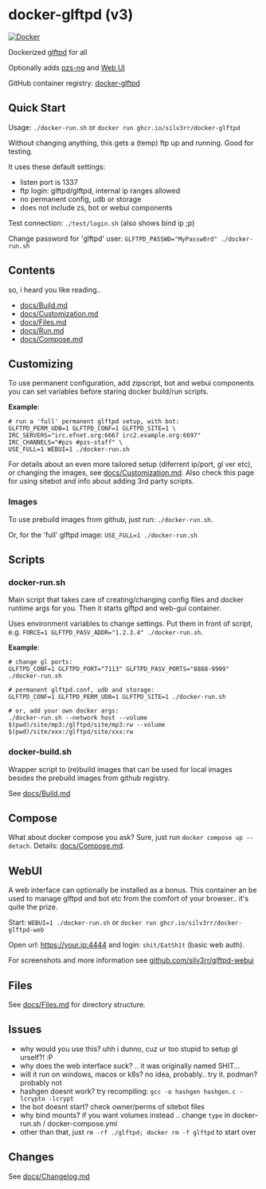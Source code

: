 # docker-glftpd (v3)

[![Docker](https://github.com/silv3rr/docker-glftpd/actions/workflows/docker.yml/badge.svg)](https://github.com/silv3rr/docker-glftpd/actions/workflows/docker.yml)

Dockerized [glftpd](https://glftpd.io) for all

Optionally adds [pzs-ng](https://pzs-ng.eu) and [Web UI](#WebUI)

GitHub container registry: [docker-glftpd](https://github.com/users/silv3rr/packages/container/package/docker-glftpd)

## Quick Start

Usage: `./docker-run.sh` or `docker run ghcr.io/silv3rr/docker-glftpd`

Without changing anything, this gets a (temp) ftp up and running. Good for testing.

It uses these default settings:

- listen port is 1337
- ftp login: glftpd/glftpd, internal ip ranges allowed
- no permanent config, udb or storage
- does not include zs, bot or webui components

Test connection: `./test/login.sh` (also shows bind ip ;p)

Change password for 'glftpd' user: `GLFTPD_PASSWD="MyPassw0rd" ./docker-run.sh`

## Contents

so, i heard you like reading..

- [docs/Build.md](docs/Build.md)
- [docs/Customization.md](docs/Customization.md)
- [docs/Files.md](docs/Files.md)
- [docs/Run.md](docs/Run.md)
- [docs/Compose.md](docs/Compose.md)

## Customizing

To use permanent configuration, add zipscript, bot and webui components you can set variables before staring docker build/run scripts.

**Example**:

```
# run a 'full' permanent glftpd setup, with bot:
GLFTPD_PERM_UDB=1 GLFTPD_CONF=1 GLFTPD_SITE=1 \
IRC_SERVERS="irc.efnet.org:6667 irc2.example.org:6697" IRC_CHANNELS="#pzs #pzs-staff" \
USE_FULL=1 WEBUI=1 ./docker-run.sh
```

For details about an even more tailored setup (diferrent ip/port, gl ver etc), or changing the images, see [docs/Customization.md](docs/Customization.md). Also check this page for using sitebot and info about adding 3rd party scripts.

### Images

To use prebuild images from github, just run: `./docker-run.sh`.

Or, for the 'full' glftpd image: `USE_FULL=1 ./docker-run.sh`

## Scripts

### docker-run.sh

Main script that takes care of creating/changing config files and docker runtime args for you. Then it starts glftpd and web-gui container.

Uses environment variables to change settings. Put them in front of script, e.g.
`FORCE=1 GLFTPD_PASV_ADDR="1.2.3.4" ./docker-run.sh`.

**Example**:

```
# change gl ports:
GLFTPD_CONF=1 GLFTPD_PORT="7113" GLFTPD_PASV_PORTS="8888-9999" ./docker-run.sh

# permanent glftpd.conf, udb and storage:
GLFTPD_CONF=1 GLFTPD_PERM_UDB=1 GLFTPD_SITE=1 ./docker-run.sh

# or, add your own docker args:
./docker-run.sh --network host --volume $(pwd)/site/mp3:/glftpd/site/mp3:rw --volume $(pwd)/site/xxx:/glftpd/site/xxx:rw
```

### docker-build.sh

Wrapper script to (re)build images that can be used for local images besides the prebuild images from github registry.

See [docs/Build.md](docs/Build.md)

## Compose

What about docker compose you ask? Sure, just run `docker compose up --detach`. Details: [docs/Compose.md](docs/Compose.md).

## WebUI

A web interface can optionally be installed as a bonus. This container an be used to manage glftpd and bot etc from the comfort of your browser.. it's quite the prize.

Start: `WEBUI=1 ./docker-run.sh` or `docker run ghcr.io/silv3rr/docker-glftpd-web`

Open url: https://your.ip:4444 and login: `shit/EatSh1t`  (basic web auth).

For screenshots and more information see [github.com/silv3rr/glftpd-webui](https://github.com/silv3rr/glftpd-webui)

## Files

See [docs/Files.md](docs/Files.md) for directory structure.

## Issues

- why would you use this? uhh i dunno, cuz ur too stupid to setup gl urself?! :P
- why does the web interface suck? .. it was originally named SHIT...
- will it run on windows, macos or k8s? no idea, probably.. try it. podman? probably not
- hashgen doesnt work? try recompiling: `gcc -o hashgen hashgen.c -lcrypto -lcrypt`
- the bot doesnt start? check owner/perms of sitebot files
- why bind mounts? if you want volumes instead .. change `type` in docker-run.sh / docker-compose.yml
- other than that, just `rm -rf ./glftpd; docker rm -f glftpd` to start over

## Changes

See [docs/Changelog.md](docs/Changelog.md)
